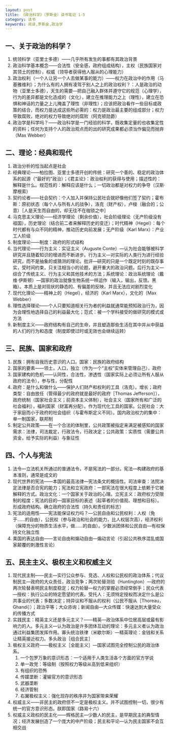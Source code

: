 ```yaml
---
layout: post
title: 《政治科学》（罗斯金）读书笔记 1-5
category: 读书
keywords: 阅读,罗斯金,政治学
---
```


## 一、关于政治的科学？

1. 统领科学（亚里士多德）——几乎所有发生的事都有其政治背景
2. 政治科学基本概念——合法性（安全感，政府组成结构），主权（民族国家对其领土的控制），权威（领导者获得他人服从的心理能力）
3. 政治权利（一个人让另一个人去做某事的能力）——权力在政治中的作用（马基雅维利）；为什么有的人拥有凌驾于别人之上的政治权利？：人是政治的动物（亚里士多德），天生的需要—把自己融入群体并遵守它的规范（心理学），行为的差异都是文化造成的（文化），建立在推理能力之上（理性），建立在恐惧和神话的力量之上儿掩盖了理性（非理性）；应该把政治看作一些目标或政策的结合，而权力是达成这些所必需的：权力是政治最主要的组成部分；权力导致腐败，绝对的权力导致绝对的腐败（阿克顿勋爵）
4. 政治学是科学吗？——政治科学是一门经验的科学，既收集定量的也收集定性的资料；任何为支持个人的政治观点而的出的研究成果都必须当作偏见而抛弃（Max Webber）

## 二、理论：经典和现代

1. 政治分析的恰当起点是社会
2. 经典理论——柏拉图、亚里士多德开创的传统：研究一个善的、稳定的政治体系的起源（“最好的”政治）；《君主论》：政治权利的获得与使用；描述性的：解释是什么。规范性的：解释应该是什么；一切政治都是对权力的争夺（汉斯·摩根索）
3. 契约论者——社会契约：个人加入并保持公民社会就好像他们签了契约；霍布斯：原初状态（每个人与所有人的战争），洛克（财产权），卢梭（融合的；公意）［人是天生而自由的，却无往不在枷锁之中］
4. 马克思主义理论——经济学理论（剩余价值），社会阶级理论（无产阶级没有祖国），历史理论（结合前二者来解释历史的变迁）；时代精神（Hegel）：每个时代都有与众不同的精神，推动历史向前发展；无产阶级（Karl Marx）：产业工人阶级
5. 制度理论——制度：政府的形式结构
6. 当代理论——行为主义：实证主义（Auguste Conte）—认为社会能够被科学研究并且随着知识的增进而不断进步。行为主义—对实际的人类行为进行经验研究，而不是抽象的或猜测的理论。批评—研究的只是一个既定时刻的既存事实，受时间约束，只关注相当小的论题，避开重大的政治问题。后行为主义—综合了传统主义、行为主义和其他技术的方法；系统理论：政治系统理论（戴维·伊斯顿）—国家的政治就像生物系统一样运作（输入，输出，反馈。黑箱）。本质上是对现状的静态的、有偏差的反映，并且无法应对剧烈变化
7. 现代化理论——精神上的（Hegel），经济的（Karl Marx），文化的（Max Webber）
8. 理性选择理论——个人只要知道相关行为者的利益就通常能预知政治行为，因为会理性地选择自己的利益最大化；范式：被一个学科接受的做研究的模式或方法
9. 新制度主义——政府结构有自己的生命，并且塑造那些生活在其中并从中获益的人们的行为和态度（制度即使过时或无效也会继续运转）

## 三、民族、国家和政府

1. 民族：拥有自我历史意识的人口。国家：民族的政府结构
2. 国家的要素——领土，人口，独立（作为一个“主权”实体来管理自己），政府
3. 国家建构的危机——认同性，合法性，渗透性（国家实际上必须让所有人服从政府的法令），参与性，分配性
4. 政府：是什么和做什么——保护人们财产和权利的工具（洛克）。增长；政府类型：自由放任（管得最少的政府就是最好的政府［Thomas Jefferson］），政府统制（国家社会主义；前资本主义体制），社会主义（国家所有和广泛的社会福利），福利国家（财富再分配）。作为现代化工具的国家。公民社会：大于家庭而小于政府的社会组织（与霍布斯定义不同）。国内政治权力的集中：单一制国家，联邦制
5. 制定公共政策——在一个合法的体制里，公共政策被指定来满足被感知的国家需求：法律，司法裁定，行政法令，行政决定；公共政策：实质性（需要公共资金，给予实际的利益）与象征性

## 四、个人与宪法

1. 法令—立法机关所通过的普通法令，不是宪法的一部分。宪法—构建政府的基本准则，通常是成文的
2. 现代世界的宪法——本国的最高法律—宪法条文的概括性。司法审查：法院决定法律是否合宪的能力；宪法和立宪政府：一部宪法在很大程度上依赖于它被解释的方式。政治文化：一个国家关于政治的心理。立宪主义：政府权力受限制的程度；宪法的目的—国家目标的表述（起草者的价值观、理想和目标）。形成政府结构。确立政府的合法性（持久和责任的标志）
3. 宪法的适用性——宪法能保证权力吗？—公民自由和公民权利：人权（免于......的自由），公民权（参与政治和社会的能力，比人权层次高），经济权利（保障充分的物质生活水平，做......的自由）。少数派团体和公民自由—有权保持文化独立性
4. 美国的表达自由——言论自由和煽动自由—煽动言论（引起公共秩序混乱或国家颠覆的刺激性言论）

## 五、民主主义、极权主义和权威主义

1. 现代民主制——民主—实行公众参与、竞选、人权和公民权的政治体系；代议制民主—政府的大众责任，政治竞争；两次轮替测验（Huntington）—政府的两次轮替表明民主制度稳定；权力轮替—权力的掌握必须经常倒手；民众代表—授权：执行公众的特定愿望的代表。受托人：无须特定授权而决定什么是公共事业的代表；多数决定；持异议和不服从的权利（公民不服从［Thoreau，Ghandi］）；政治平等；大众咨询；新闻自由—大众传媒：快速达到大量受众的传播方式
2. 实践民主：精英主义还是多元主义？——精英—政治体系中位居高层或最有影响力的人。多元主义—认为政治是许多团体互动的理论：多元主义者认为政治通过利益集团发挥作用。寡头统治铁律（米歇尔斯）—精英理论：金钱和关系让精英接近权力。多头政治［组合民主］
3. 极权主义政府——极权主义［全能主义］—国家试图完全控制公民的政治体系。
    1. 一个包罗万象的意识形态：一个适用于人类生活各个方面的官方学说
    2. 单一政党：等级制（按照权力等级从高到低来组织）
    3. 有组织的恐怖
    4. 传媒垄断：灌输官方的意识形态
    5. 武器垄断
    6. 经济管制
    7. 右翼极权主义：强化现存的秩序并为国家带来荣耀
4. 权威主义——非民主的政府但不一定是极权主义。并不试图控制一切，很少有统一的官方意识形态。朕即国家（路易十六）
5. 权威主义政权的民主化——辉格民主—少数人的民主，是早期民主的典型情况；经济发展创造了一个庞大的中产阶级；民主和平论—认为民主国家不会互相交战
